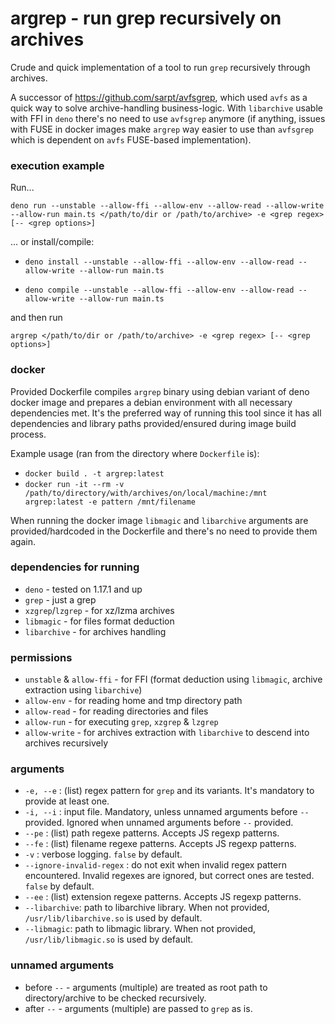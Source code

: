# argrep - run grep recursively on archives

Crude and quick implementation of a tool to run `grep` recursively through
archives.

A successor of https://github.com/sarpt/avfsgrep, which used `avfs` as a quick
way to solve archive-handling business-logic. With `libarchive` usable with FFI
in `deno` there's no need to use `avfsgrep` anymore (if anything, issues with
FUSE in docker images make `argrep` way easier to use than `avfsgrep` which is
dependent on `avfs` FUSE-based implementation).

### execution example

Run...

`deno run --unstable --allow-ffi --allow-env --allow-read --allow-write --allow-run main.ts </path/to/dir or /path/to/archive> -e <grep regex> [-- <grep options>]`

... or install/compile:

- `deno install --unstable --allow-ffi --allow-env --allow-read --allow-write --allow-run main.ts`

- `deno compile --unstable --allow-ffi --allow-env --allow-read --allow-write --allow-run main.ts`

and then run

`argrep </path/to/dir or /path/to/archive> -e <grep regex> [-- <grep options>]`

### docker

Provided Dockerfile compiles `argrep` binary using debian variant of deno docker
image and prepares a debian environment with all necessary dependencies met.
It's the preferred way of running this tool since it has all dependencies and
library paths provided/ensured during image build process.

Example usage (ran from the directory where `Dockerfile` is):

- `docker build . -t argrep:latest`
- `docker run -it --rm -v /path/to/directory/with/archives/on/local/machine:/mnt argrep:latest -e pattern /mnt/filename`

When running the docker image `libmagic` and `libarchive` arguments are
provided/hardcoded in the Dockerfile and there's no need to provide them again.

### dependencies for running

- `deno` - tested on 1.17.1 and up
- `grep` - just a grep
- `xzgrep`/`lzgrep` - for xz/lzma archives
- `libmagic` - for files format deduction
- `libarchive` - for archives handling

### permissions

- `unstable` & `allow-ffi` - for FFI (format deduction using `libmagic`, archive
  extraction using `libarchive`)
- `allow-env` - for reading home and tmp directory path
- `allow-read` - for reading directories and files
- `allow-run` - for executing `grep`, `xzgrep` & `lzgrep`
- `allow-write` - for archives extraction with `libarchive` to descend into
  archives recursively

### arguments

- `-e, --e` : (list) regex pattern for `grep` and its variants. It's mandatory
  to provide at least one.
- `-i, --i` : input file. Mandatory, unless unnamed arguments before `--`
  provided. Ignored when unnamed arguments before `--` provided.
- `--pe` : (list) path regexe patterns. Accepts JS regexp patterns.
- `--fe` : (list) filename regexe patterns. Accepts JS regexp patterns.
- `-v` : verbose logging. `false` by default.
- `--ignore-invalid-regex` : do not exit when invalid regex pattern encountered.
  Invalid regexes are ignored, but correct ones are tested. `false` by default.
- `--ee` : (list) extension regexe patterns. Accepts JS regexp patterns.
- `--libarchive`: path to libarchive library. When not provided,
  `/usr/lib/libarchive.so` is used by default.
- `--libmagic`: path to libmagic library. When not provided,
  `/usr/lib/libmagic.so` is used by default.

### unnamed arguments

- before `--` - arguments (multiple) are treated as root path to
  directory/archive to be checked recursively.
- after `--` - arguments (multiple) are passed to `grep` as is.
